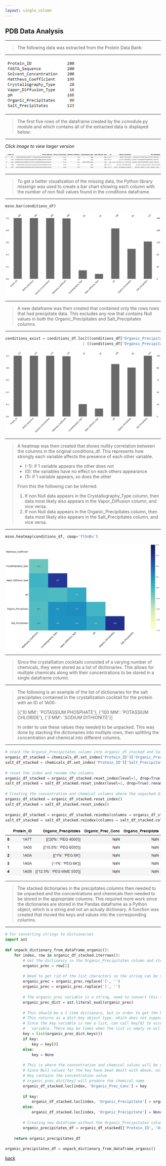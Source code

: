 ```yaml
---
layout: single_column
---
```


## PDB Data Analysis

---  

> The following data was extracted from the Protein Data Bank:

---  

![Missing Data Table](/assets/img/PDB_missing_data_table.png "Missing Data Table")  

---  

> The first five rows of the dataframe created by the ccmodule.py module and which contains all of the extracted data is displayed below:

---  


_Click image to view larger version_

[![Extracted Conditions Dataframe](/assets/img/conditions_df_first5.png "Extracted Conditions Dataframe")](https://github.com/at58474/at58474.github.io/blob/master/assets/img/conditions_df_first5.png)  

---  

> To get a better visualization of the missing data, the Python library missingo was used to create a bar chart showing each column with the number of non Null values found in the conditions dataframe.  

---  

```python
msno.bar(conditions_df)
```

[![PDB Missing Data](/assets/img/PDB_missing_data.png "PDB Missing Data")](https://github.com/at58474/at58474.github.io/blob/master/assets/img/PDB_missing_data.png)  

---  

> A new dataframe was then created that contained only the rows rows that had precipitate data. This excludes any row that contains Null values in both the Organic_Precipitates and Salt_Precipitates columns.  

---  

```python
conditions_exist = conditions_df.loc[((conditions_df['Organic_Precipitates'].notnull()) & (conditions_df['Salt_Precipitates'].notnull()))
                                   | ((conditions_df['Organic_Precipitates'].notnull()) | (conditions_df['Salt_Precipitates'].notnull()))]
```

[![PDB Missing Data Excluding](/assets/img/PDB_missing_data_excluding.png "PDB Missing Data Excluding")](https://github.com/at58474/at58474.github.io/blob/master/assets/img/PDB_missing_data_excluding.png)

---  

> A heatmap was then created that shows nullity correlation between the columns in the original conditions_df. This represents how strongly each variable affects the presence of each other variable.   
>
> - (-1): if 1 variable appears the other does not
> - (0): the variables have no effect on each others appearance
> - (1): if 1 variable appears, so does the other
>
> From this the following can be inferred:  
>
> 1. If non Null data appears in the Crystallography_Type column, then data most likely also appears in the Vapor_Diffusion column, and vice versa.
> 2. If non Null data appears in the Organic_Precipitates column, then data most likely also appears in the Salt_Precipitates column, and vice versa.

---  

```python
msno.heatmap(conditions_df, cmap='YlGnBu')
```

[![PDB Heatmap](/assets/img/nullity_correlation_heatmap.png "PDB Heatmap")](https://github.com/at58474/at58474.github.io/blob/master/assets/img/nullity_correlation_heatmap.png)  

---  

> Since the crystalliation cocktails consisted of a varying number of chemicals, they were stored as a list of dictionaries. This allows for multiple chemicals along with their concentrations to be stored in a single
> dataframe column.  

---  

> The following is an example of the list of dictionaries for the salt precipitates contained in the crystallization cocktail for the protein with an ID of 1A00:  
> 
> [{'10 MM': 'POTASSIUM PHOSPHATE'}, {'100 MM': 'POTASSIUM CHLORIDE'}, {'3 MM': 'SODIUM DITHIONITE'}]  
> 
> In order to use these values they needed to be unpacked. This was done by stacking the dictionaries into multiple rows, then splitting the concentration and chemical into different columns.  

---  

```python
# stack the Organic_Precipitates column into organic_df_stacked and Salt_Precipitates column into salt_df_stacked
organic_df_stacked = chemicals_df.set_index('Protein_ID')['Organic_Precipitates'].str.split(', ', expand=True).stack()
salt_df_stacked = chemicals_df.set_index('Protein_ID')['Salt_Precipitates'].str.split(', ', expand=True).stack()

# reset the index and rename the columns
organic_df_stacked = organic_df_stacked.reset_index(level=1, drop=True).rename('Organic_Precipitates')
salt_df_stacked = salt_df_stacked.reset_index(level=1, drop=True).rename('Salt_Precipitates')

# Creating the concentration and chemical columns where the unpacked dictionary keys and values will be stored
organic_df_stacked = organic_df_stacked.reset_index()
salt_df_stacked = salt_df_stacked.reset_index()

organic_df_stacked = organic_df_stacked.reindex(columns = organic_df_stacked.columns.tolist() + ["Organic_Prec_Conc", "Organic_Precipitate"])
salt_df_stacked = salt_df_stacked.reindex(columns = salt_df_stacked.columns.tolist() + ["Salt_Prec_Conc", "Salt_Precipitate"])
```

[![Stacking and Splitting](/assets/img/stacking_and_splitting.png "Stacking and Splitting")](https://github.com/at58474/at58474.github.io/blob/master/assets/img/stacking_and_splitting.png)  

---  

> The stacked dictionaries in the precipitates columns then needed to be unpacked and the concentrations and chemicals then needed to be stored in the appropriate columns. This required more work since the dictionaries are stored in the Pandas dataframe as a Python object, which is a string and not an actualy dictionary. A function was created that moved the keys and values into the corresponding columns.  

---  

```python
# For converting strings to dictionaries
import ast

def unpack_dictionary_from_dataframe_organic():
    for index, row in organic_df_stacked.iterrows():
        # Get the dictionary in the Organic_Precipitates column and store into the organic_prec variable
        organic_prec = row[1]

        # Need to get rid of the list characters so the string can be stored as a dictionary
        organic_prec = organic_prec.replace('[', '')
        organic_prec = organic_prec.replace(']', '')

        # The organic_prec variable is a string, need to convert this to a dictionary using ast.literal.eval(), required import
        organic_prec_dict = ast.literal_eval(organic_prec)

        # This should be a 1 item dictionary, but in order to get the key, which is the concentation value, will use keys() method.
        # This returns as a dict_key object type, which does not support indecies. This can be converted into a list though.
        # Since the key variable is now a list, can call key[0] to access the concentration value and store that into the key
        #   variable. There may be times when the list is empty so will handle that below, if so None will be stored.
        key = list(organic_prec_dict.keys())
        if key:
            key = key[0]
        else:
            key = None

        # This is where the concentration and chemical values will be updated in the dataframe
        # Since Null values for the key have been dealt with above, only need to handle here for the dictionary values(Organic Precipitate Column)
        # Key contains the concentration value
        # organic_prec_dict[key] will produce the chemical name
        organic_df_stacked.loc[index, 'Organic_Prec_Conc'] = key

        if key:
            organic_df_stacked.loc[index, 'Organic_Precipitate'] = organic_prec_dict[key]
        else:
            organic_df_stacked.loc[index, 'Organic_Precipitate'] = None

        # Creating new dataframe without the Organic_Precipitates column
        organic_precipitates_df = organic_df_stacked[['Protein_ID', 'Organic_Prec_Conc', 'Organic_Precipitate']].copy()
        
    return organic_precipitates_df

organic_precipitates_df = unpack_dictionary_from_dataframe_organic()
```







[comment]: # (HTML for Organic Precipitate TOP10 Pie Chart)

<div>                        <script type="text/javascript">window.PlotlyConfig = {MathJaxConfig: 'local'};</script>
        <script src="https://cdn.plot.ly/plotly-2.12.1.min.js"></script>                <div id="2f6865f0-9fb7-442b-a540-8a012b12f7b0" class="plotly-graph-div" style="height:100%; width:100%;"></div>            <script type="text/javascript">                                    window.PLOTLYENV=window.PLOTLYENV || {};                                    if (document.getElementById("2f6865f0-9fb7-442b-a540-8a012b12f7b0")) {                    Plotly.newPlot(                        "2f6865f0-9fb7-442b-a540-8a012b12f7b0",                        [{"domain":{"x":[0.0,1.0],"y":[0.0,1.0]},"hole":0.3,"hovertemplate":"Organic_Precipitate=%{label}<br>Occurances=%{value}<extra></extra>","labels":["PEG 8000","PEG 4000","PEG 400","PEG 3350","GLYCEROL","PEG 6000","ISOPROPANOL","PEG 8K","TETRAETHYLENE GLYCOL","PEG 6K"],"legendgroup":"","name":"","showlegend":true,"values":[21,15,8,7,6,6,5,5,5,5],"type":"pie","textinfo":"percent+label","textposition":"inside"}],                        {"template":{"data":{"histogram2dcontour":[{"type":"histogram2dcontour","colorbar":{"outlinewidth":0,"ticks":""},"colorscale":[[0.0,"#0d0887"],[0.1111111111111111,"#46039f"],[0.2222222222222222,"#7201a8"],[0.3333333333333333,"#9c179e"],[0.4444444444444444,"#bd3786"],[0.5555555555555556,"#d8576b"],[0.6666666666666666,"#ed7953"],[0.7777777777777778,"#fb9f3a"],[0.8888888888888888,"#fdca26"],[1.0,"#f0f921"]]}],"choropleth":[{"type":"choropleth","colorbar":{"outlinewidth":0,"ticks":""}}],"histogram2d":[{"type":"histogram2d","colorbar":{"outlinewidth":0,"ticks":""},"colorscale":[[0.0,"#0d0887"],[0.1111111111111111,"#46039f"],[0.2222222222222222,"#7201a8"],[0.3333333333333333,"#9c179e"],[0.4444444444444444,"#bd3786"],[0.5555555555555556,"#d8576b"],[0.6666666666666666,"#ed7953"],[0.7777777777777778,"#fb9f3a"],[0.8888888888888888,"#fdca26"],[1.0,"#f0f921"]]}],"heatmap":[{"type":"heatmap","colorbar":{"outlinewidth":0,"ticks":""},"colorscale":[[0.0,"#0d0887"],[0.1111111111111111,"#46039f"],[0.2222222222222222,"#7201a8"],[0.3333333333333333,"#9c179e"],[0.4444444444444444,"#bd3786"],[0.5555555555555556,"#d8576b"],[0.6666666666666666,"#ed7953"],[0.7777777777777778,"#fb9f3a"],[0.8888888888888888,"#fdca26"],[1.0,"#f0f921"]]}],"heatmapgl":[{"type":"heatmapgl","colorbar":{"outlinewidth":0,"ticks":""},"colorscale":[[0.0,"#0d0887"],[0.1111111111111111,"#46039f"],[0.2222222222222222,"#7201a8"],[0.3333333333333333,"#9c179e"],[0.4444444444444444,"#bd3786"],[0.5555555555555556,"#d8576b"],[0.6666666666666666,"#ed7953"],[0.7777777777777778,"#fb9f3a"],[0.8888888888888888,"#fdca26"],[1.0,"#f0f921"]]}],"contourcarpet":[{"type":"contourcarpet","colorbar":{"outlinewidth":0,"ticks":""}}],"contour":[{"type":"contour","colorbar":{"outlinewidth":0,"ticks":""},"colorscale":[[0.0,"#0d0887"],[0.1111111111111111,"#46039f"],[0.2222222222222222,"#7201a8"],[0.3333333333333333,"#9c179e"],[0.4444444444444444,"#bd3786"],[0.5555555555555556,"#d8576b"],[0.6666666666666666,"#ed7953"],[0.7777777777777778,"#fb9f3a"],[0.8888888888888888,"#fdca26"],[1.0,"#f0f921"]]}],"surface":[{"type":"surface","colorbar":{"outlinewidth":0,"ticks":""},"colorscale":[[0.0,"#0d0887"],[0.1111111111111111,"#46039f"],[0.2222222222222222,"#7201a8"],[0.3333333333333333,"#9c179e"],[0.4444444444444444,"#bd3786"],[0.5555555555555556,"#d8576b"],[0.6666666666666666,"#ed7953"],[0.7777777777777778,"#fb9f3a"],[0.8888888888888888,"#fdca26"],[1.0,"#f0f921"]]}],"mesh3d":[{"type":"mesh3d","colorbar":{"outlinewidth":0,"ticks":""}}],"scatter":[{"fillpattern":{"fillmode":"overlay","size":10,"solidity":0.2},"type":"scatter"}],"parcoords":[{"type":"parcoords","line":{"colorbar":{"outlinewidth":0,"ticks":""}}}],"scatterpolargl":[{"type":"scatterpolargl","marker":{"colorbar":{"outlinewidth":0,"ticks":""}}}],"bar":[{"error_x":{"color":"#2a3f5f"},"error_y":{"color":"#2a3f5f"},"marker":{"line":{"color":"#E5ECF6","width":0.5},"pattern":{"fillmode":"overlay","size":10,"solidity":0.2}},"type":"bar"}],"scattergeo":[{"type":"scattergeo","marker":{"colorbar":{"outlinewidth":0,"ticks":""}}}],"scatterpolar":[{"type":"scatterpolar","marker":{"colorbar":{"outlinewidth":0,"ticks":""}}}],"histogram":[{"marker":{"pattern":{"fillmode":"overlay","size":10,"solidity":0.2}},"type":"histogram"}],"scattergl":[{"type":"scattergl","marker":{"colorbar":{"outlinewidth":0,"ticks":""}}}],"scatter3d":[{"type":"scatter3d","line":{"colorbar":{"outlinewidth":0,"ticks":""}},"marker":{"colorbar":{"outlinewidth":0,"ticks":""}}}],"scattermapbox":[{"type":"scattermapbox","marker":{"colorbar":{"outlinewidth":0,"ticks":""}}}],"scatterternary":[{"type":"scatterternary","marker":{"colorbar":{"outlinewidth":0,"ticks":""}}}],"scattercarpet":[{"type":"scattercarpet","marker":{"colorbar":{"outlinewidth":0,"ticks":""}}}],"carpet":[{"aaxis":{"endlinecolor":"#2a3f5f","gridcolor":"white","linecolor":"white","minorgridcolor":"white","startlinecolor":"#2a3f5f"},"baxis":{"endlinecolor":"#2a3f5f","gridcolor":"white","linecolor":"white","minorgridcolor":"white","startlinecolor":"#2a3f5f"},"type":"carpet"}],"table":[{"cells":{"fill":{"color":"#EBF0F8"},"line":{"color":"white"}},"header":{"fill":{"color":"#C8D4E3"},"line":{"color":"white"}},"type":"table"}],"barpolar":[{"marker":{"line":{"color":"#E5ECF6","width":0.5},"pattern":{"fillmode":"overlay","size":10,"solidity":0.2}},"type":"barpolar"}],"pie":[{"automargin":true,"type":"pie"}]},"layout":{"autotypenumbers":"strict","colorway":["#636efa","#EF553B","#00cc96","#ab63fa","#FFA15A","#19d3f3","#FF6692","#B6E880","#FF97FF","#FECB52"],"font":{"color":"#2a3f5f"},"hovermode":"closest","hoverlabel":{"align":"left"},"paper_bgcolor":"white","plot_bgcolor":"#E5ECF6","polar":{"bgcolor":"#E5ECF6","angularaxis":{"gridcolor":"white","linecolor":"white","ticks":""},"radialaxis":{"gridcolor":"white","linecolor":"white","ticks":""}},"ternary":{"bgcolor":"#E5ECF6","aaxis":{"gridcolor":"white","linecolor":"white","ticks":""},"baxis":{"gridcolor":"white","linecolor":"white","ticks":""},"caxis":{"gridcolor":"white","linecolor":"white","ticks":""}},"coloraxis":{"colorbar":{"outlinewidth":0,"ticks":""}},"colorscale":{"sequential":[[0.0,"#0d0887"],[0.1111111111111111,"#46039f"],[0.2222222222222222,"#7201a8"],[0.3333333333333333,"#9c179e"],[0.4444444444444444,"#bd3786"],[0.5555555555555556,"#d8576b"],[0.6666666666666666,"#ed7953"],[0.7777777777777778,"#fb9f3a"],[0.8888888888888888,"#fdca26"],[1.0,"#f0f921"]],"sequentialminus":[[0.0,"#0d0887"],[0.1111111111111111,"#46039f"],[0.2222222222222222,"#7201a8"],[0.3333333333333333,"#9c179e"],[0.4444444444444444,"#bd3786"],[0.5555555555555556,"#d8576b"],[0.6666666666666666,"#ed7953"],[0.7777777777777778,"#fb9f3a"],[0.8888888888888888,"#fdca26"],[1.0,"#f0f921"]],"diverging":[[0,"#8e0152"],[0.1,"#c51b7d"],[0.2,"#de77ae"],[0.3,"#f1b6da"],[0.4,"#fde0ef"],[0.5,"#f7f7f7"],[0.6,"#e6f5d0"],[0.7,"#b8e186"],[0.8,"#7fbc41"],[0.9,"#4d9221"],[1,"#276419"]]},"xaxis":{"gridcolor":"white","linecolor":"white","ticks":"","title":{"standoff":15},"zerolinecolor":"white","automargin":true,"zerolinewidth":2},"yaxis":{"gridcolor":"white","linecolor":"white","ticks":"","title":{"standoff":15},"zerolinecolor":"white","automargin":true,"zerolinewidth":2},"scene":{"xaxis":{"backgroundcolor":"#E5ECF6","gridcolor":"white","linecolor":"white","showbackground":true,"ticks":"","zerolinecolor":"white","gridwidth":2},"yaxis":{"backgroundcolor":"#E5ECF6","gridcolor":"white","linecolor":"white","showbackground":true,"ticks":"","zerolinecolor":"white","gridwidth":2},"zaxis":{"backgroundcolor":"#E5ECF6","gridcolor":"white","linecolor":"white","showbackground":true,"ticks":"","zerolinecolor":"white","gridwidth":2}},"shapedefaults":{"line":{"color":"#2a3f5f"}},"annotationdefaults":{"arrowcolor":"#2a3f5f","arrowhead":0,"arrowwidth":1},"geo":{"bgcolor":"white","landcolor":"#E5ECF6","subunitcolor":"white","showland":true,"showlakes":true,"lakecolor":"white"},"title":{"x":0.05},"mapbox":{"style":"light"}}},"legend":{"tracegroupgap":0},"title":{"text":"Most Occuring Chemicals Found in the PDB"}},                        {"responsive": true}                    )                };                            </script>        </div>



[back](./)
